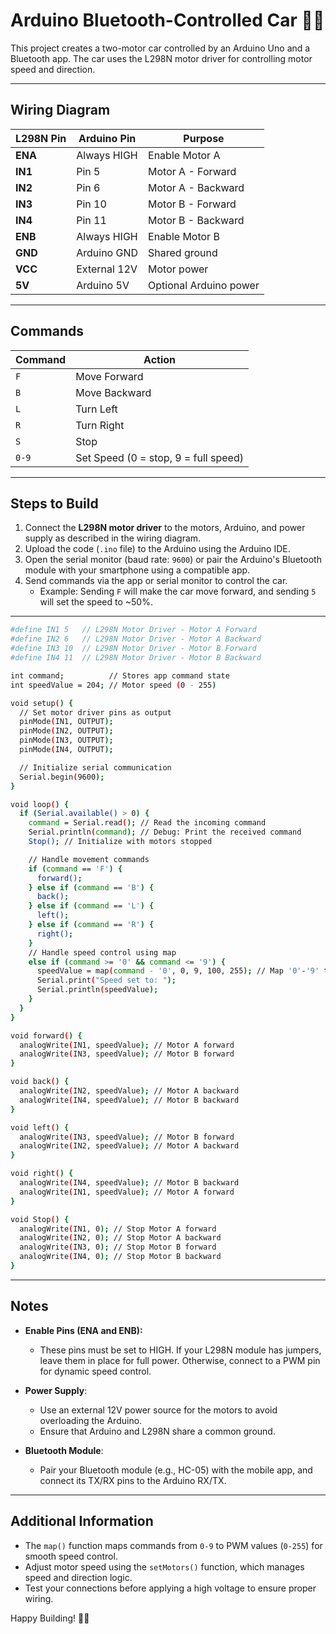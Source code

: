# Arduino Bluetooth-Controlled Car 🚗💨

This project creates a two-motor car controlled by an Arduino Uno and a Bluetooth app. The car uses the L298N motor driver for controlling motor speed and direction. 

---

## **Wiring Diagram**

| L298N Pin  | Arduino Pin | Purpose                  |
|------------|-------------|--------------------------|
| **ENA**    | Always HIGH | Enable Motor A           |
| **IN1**    | Pin 5       | Motor A - Forward        |
| **IN2**    | Pin 6       | Motor A - Backward       |
| **IN3**    | Pin 10       | Motor B - Forward        |
| **IN4**    | Pin 11      | Motor B - Backward       |
| **ENB**    | Always HIGH | Enable Motor B           |
| **GND**    | Arduino GND | Shared ground            |
| **VCC**    | External 12V| Motor power              |
| **5V**     | Arduino 5V  | Optional Arduino power   |

---

## **Commands**

| Command | Action                  |
|---------|-------------------------|
| `F`     | Move Forward            |
| `B`     | Move Backward           |
| `L`     | Turn Left               |
| `R`     | Turn Right              |
| `S`     | Stop                    |
| `0-9`   | Set Speed (0 = stop, 9 = full speed) |

---

## **Steps to Build**

1. Connect the **L298N motor driver** to the motors, Arduino, and power supply as described in the wiring diagram.
2. Upload the code (`.ino` file) to the Arduino using the Arduino IDE.
3. Open the serial monitor (baud rate: `9600`) or pair the Arduino's Bluetooth module with your smartphone using a compatible app.
4. Send commands via the app or serial monitor to control the car.
   - Example: Sending `F` will make the car move forward, and sending `5` will set the speed to ~50%.

---

```bash
#define IN1 5   // L298N Motor Driver - Motor A Forward
#define IN2 6   // L298N Motor Driver - Motor A Backward
#define IN3 10  // L298N Motor Driver - Motor B Forward
#define IN4 11  // L298N Motor Driver - Motor B Backward

int command;          // Stores app command state
int speedValue = 204; // Motor speed (0 - 255)

void setup() {
  // Set motor driver pins as output
  pinMode(IN1, OUTPUT);
  pinMode(IN2, OUTPUT);
  pinMode(IN3, OUTPUT);
  pinMode(IN4, OUTPUT);

  // Initialize serial communication
  Serial.begin(9600);
}

void loop() {
  if (Serial.available() > 0) {
    command = Serial.read(); // Read the incoming command
    Serial.println(command); // Debug: Print the received command
    Stop(); // Initialize with motors stopped

    // Handle movement commands
    if (command == 'F') { 
      forward();
    } else if (command == 'B') {
      back();
    } else if (command == 'L') {
      left();
    } else if (command == 'R') {
      right();
    } 
    // Handle speed control using map
    else if (command >= '0' && command <= '9') {
      speedValue = map(command - '0', 0, 9, 100, 255); // Map '0'-'9' to speed range (100-255)
      Serial.print("Speed set to: ");
      Serial.println(speedValue);
    }
  }
}

void forward() {
  analogWrite(IN1, speedValue); // Motor A forward
  analogWrite(IN3, speedValue); // Motor B forward
}

void back() {
  analogWrite(IN2, speedValue); // Motor A backward
  analogWrite(IN4, speedValue); // Motor B backward
}

void left() {
  analogWrite(IN3, speedValue); // Motor B forward
  analogWrite(IN2, speedValue); // Motor A backward
}

void right() {
  analogWrite(IN4, speedValue); // Motor B backward
  analogWrite(IN1, speedValue); // Motor A forward
}

void Stop() {
  analogWrite(IN1, 0); // Stop Motor A forward
  analogWrite(IN2, 0); // Stop Motor A backward
  analogWrite(IN3, 0); // Stop Motor B forward
  analogWrite(IN4, 0); // Stop Motor B backward
}

```

---

## **Notes**

- **Enable Pins (ENA and ENB):**
  - These pins must be set to HIGH. If your L298N module has jumpers, leave them in place for full power. Otherwise, connect to a PWM pin for dynamic speed control.
  
- **Power Supply**:
  - Use an external 12V power source for the motors to avoid overloading the Arduino.
  - Ensure that Arduino and L298N share a common ground.

- **Bluetooth Module**:
  - Pair your Bluetooth module (e.g., HC-05) with the mobile app, and connect its TX/RX pins to the Arduino RX/TX.

---

## **Additional Information**

- The `map()` function maps commands from `0-9` to PWM values (`0-255`) for smooth speed control.
- Adjust motor speed using the `setMotors()` function, which manages speed and direction logic.
- Test your connections before applying a high voltage to ensure proper wiring.

Happy Building! 🚗💨
